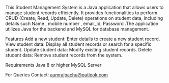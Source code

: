 This Student Management System is a Java application that allows users to manage student records efficiently. It provides functionalities to perform CRUD (Create, Read, Update, Delete)
operations on student data, including details such Name , mobile number , email_id, Password .The application utilizes Java for the backend and MySQL for database management.

Features
Add a new student: Enter details to create a new student record.
View student data: Display all student records or search for a specific student.
Update student data: Modify existing student records.
Delete student data: Remove student records from the system.


Requirements
Java 8 or higher
MySQL Server

For Queries Contact:
aumrajbachu@outlook.com
